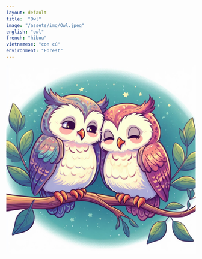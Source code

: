 ```yaml
---
layout: default
title:  "Owl"
image: "/assets/img/Owl.jpeg"
english: "owl"
french: "hibou"
vietnamese: "con cú"
environment: "Forest"
---
```


![Owl](/assets/img/Owl.jpeg)